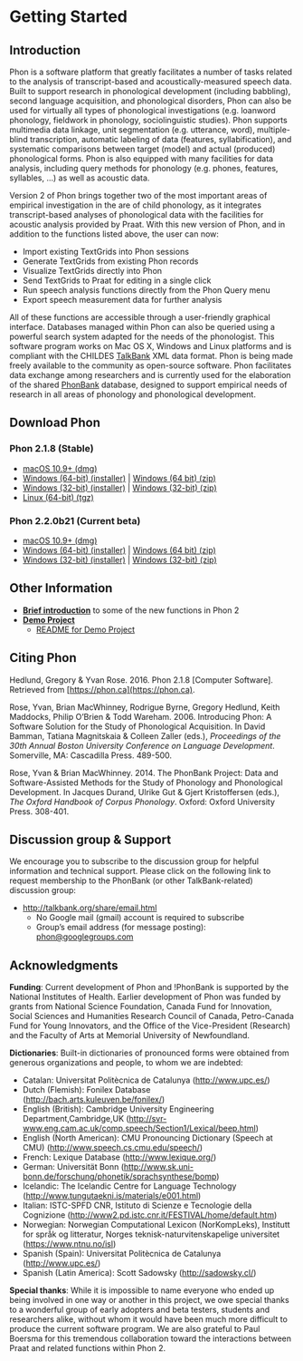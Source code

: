 # Getting Started

## Introduction

Phon is a software platform that greatly facilitates a number of tasks related to the analysis of transcript-based and acoustically-measured speech data. Built to support research in phonological development (including babbling), second language acquisition, and phonological disorders, Phon can also be used for virtually all types of phonological investigations (e.g. loanword phonology, fieldwork in phonology, sociolinguistic studies). Phon supports multimedia data linkage, unit segmentation (e.g. utterance, word), multiple-blind transcription, automatic labeling of data (features, syllabification), and systematic comparisons between target (model) and actual (produced) phonological forms. Phon is also equipped with many facilities for data analysis, including query methods for phonology (e.g. phones, features, syllables, …) as well as acoustic data.

Version 2 of Phon brings together two of the most important areas of empirical investigation in the are of child phonology, as it integrates transcript-based analyses of phonological data with the facilities for acoustic analysis provided by Praat. With this new version of Phon, and in addition to the functions listed above, the user can now: 

 * Import existing TextGrids into Phon sessions
 * Generate TextGrids from existing Phon records
 * Visualize TextGrids directly into Phon
 * Send TextGrids to Praat for editing in a single click
 * Run speech analysis functions directly from the Phon Query menu
 * Export speech measurement data for further analysis

All of these functions are accessible through a user-friendly graphical interface. Databases managed within Phon can also be queried using a powerful search system adapted for the needs of the phonologist. This software program works on Mac OS X, Windows and Linux platforms and is compliant with the CHILDES [TalkBank](http://talkbank.org/) XML data format. Phon is being made freely available to the community as open-source software. Phon facilitates data exchange among researchers and is currently used for the elaboration of the shared [PhonBank](http://childes.psy.cmu.edu/phon/) database, designed to support empirical needs of research in all areas of phonology and phonological development. 

## Download Phon

### Phon 2.1.8 (Stable)

 * [macOS 10.9+ (dmg)](https://github.com/phon-ca/phon/releases/download/2.1.8/Phon_macos_2_1_8.dmg)
 * [Windows (64-bit) (installer)](https://github.com/phon-ca/phon/releases/download/2.1.8/Phon_windows-x64_2_1_8.exe) | [Windows (64 bit) (zip)](https://github.com/phon-ca/phon/releases/download/2.1.8/Phon_windows-x64_2_1_8.zip) 
 * [Windows (32-bit) (installer)](https://github.com/phon-ca/phon/releases/download/2.1.8/Phon_windows_2_1_8.exe) | [Windows (32-bit) (zip)](https://github.com/phon-ca/phon/releases/download/2.1.8/Phon_windows_2_1_8.zip) 
 * [Linux (64-bit) (tgz)](https://github.com/phon-ca/phon/releases/download/2.1.8/Phon_unix_2_1_8.tar.gz)
  
### Phon 2.2.0b21 (Current beta)

 * [macOS 10.9+ (dmg)](https://github.com/phon-ca/phon/releases/download/2.2.0b21/Phon_macos_2_2_0b21.dmg)
 * [Windows (64-bit) (installer)](https://github.com/phon-ca/phon/releases/download/2.2.0b21/Phon_windows-x64_2_2_0b21.exe) | [Windows (64 bit) (zip)](https://github.com/phon-ca/phon/releases/download/2.2.0b21/Phon_windows-x64_2_2_0b21.zip) 
 * [Windows (32-bit) (installer)](https://github.com/phon-ca/phon/releases/download/2.2.0b21/Phon_windows_2_2_0b21.exe) | [Windows (32-bit) (zip)](https://github.com/phon-ca/phon/releases/download/2.2.0b21/Phon_windows_2_2_0b21.zip)

## Other Information 

 * __[Brief introduction](https://www.youtube.com/watch?v=-WqNmthlfW0)__ to some of the new functions in Phon 2
 * __[Demo Project](https://github.com/phon-ca/PhonDemoProject/archive/1.zip)__
    - [README for Demo Project](https://github.com/phon-ca/PhonDemoProject)

## Citing Phon

Hedlund, Gregory & Yvan Rose. 2016. Phon 2.1.8 \[Computer Software\]. Retrieved from ​[https://phon.ca](https://phon.ca).

Rose, Yvan, Brian MacWhinney, Rodrigue Byrne, Gregory Hedlund, Keith Maddocks, Philip O’Brien & Todd Wareham. 2006. Introducing Phon: A Software Solution for the Study of Phonological Acquisition. In David Bamman, Tatiana Magnitskaia & Colleen Zaller (eds.), 
*Proceedings of the 30th Annual Boston University Conference on Language Development*. Somerville, MA: Cascadilla Press. 489-500.

Rose, Yvan & Brian MacWhinney. 2014. The PhonBank Project: Data and Software-Assisted Methods for the Study of Phonology and Phonological Development. In Jacques Durand, Ulrike Gut & Gjert Kristoffersen (eds.), 
*The Oxford Handbook of Corpus Phonology*. Oxford: Oxford University Press. 308-401.

## Discussion group & Support

We encourage you to subscribe to the discussion group for helpful information and technical support. Please click on the following link to request membership to the PhonBank (or other TalkBank-related) discussion group: 

 * http://talkbank.org/share/email.html
    * No Google mail (gmail) account is required to subscribe
    * Group’s email address (for message posting): phon@googlegroups.com

## Acknowledgments

__Funding__: Current development of Phon and !PhonBank is supported by the National Institutes of Health. Earlier development of Phon was funded by grants from National Science Foundation, Canada Fund for Innovation, Social Sciences and Humanities Research Council of Canada, Petro-Canada Fund for Young Innovators, and the Office of the Vice-President (Research) and the Faculty of Arts at Memorial University of Newfoundland.

__Dictionaries__: Built-in dictionaries of pronounced forms were obtained from generous organizations and people, to whom we are indebted:

 * Catalan: Universitat Politècnica de Catalunya (http://www.upc.es/)
 * Dutch (Flemish): Fonilex Database (http://bach.arts.kuleuven.be/fonilex/)
 * English (British): Cambridge University Engineering Department,Cambridge,UK (http://svr-www.eng.cam.ac.uk/comp.speech/Section1/Lexical/beep.html)
 * English (North American): CMU Pronouncing Dictionary (Speech at CMU) (http://www.speech.cs.cmu.edu/speech/)
 * French: Lexique Database (http://www.lexique.org/)
 * German: Universität Bonn (http://www.sk.uni-bonn.de/forschung/phonetik/sprachsynthese/bomp)
 * Icelandic: The Icelandic Centre for Language Technology (http://www.tungutaekni.is/materials/e001.html)
 * Italian: ISTC-SPFD CNR, Istituto di Scienze e Tecnologie della Cognizione (http://www2.pd.istc.cnr.it/FESTIVAL/home/default.htm)
 * Norwegian: Norwegian Computational Lexicon (NorKompLeks), Institutt for språk og litteratur, Norges teknisk-naturvitenskapelige universitet (https://www.ntnu.no/isl)
 * Spanish (Spain): Universitat Politècnica de Catalunya (http://www.upc.es/)
 * Spanish (Latin America): Scott Sadowsky (http://sadowsky.cl/)

__Special thanks__: While it is impossible to name everyone who ended up being involved in one way or another in this project, we owe special thanks to a wonderful group of early adopters and beta testers, students and researchers alike, without whom it would have been much more difficult to produce the current software program. We are also grateful to Paul Boersma for this tremendous collaboration toward the interactions between Praat and related functions within  Phon 2.
